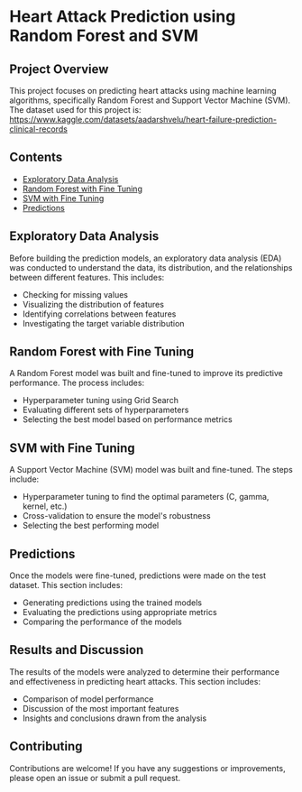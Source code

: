 # Heart Attack Prediction using Random Forest and SVM

## Project Overview

This project focuses on predicting heart attacks using machine learning algorithms, specifically Random Forest and Support Vector Machine (SVM). The dataset used for this project is: https://www.kaggle.com/datasets/aadarshvelu/heart-failure-prediction-clinical-records


## Contents

- [Exploratory Data Analysis](#exploratory-data-analysis)
- [Random Forest with Fine Tuning](#random-forest-with-fine-tuning)
- [SVM with Fine Tuning](#svm-with-fine-tuning)
- [Predictions](#predictions)

## Exploratory Data Analysis

Before building the prediction models, an exploratory data analysis (EDA) was conducted to understand the data, its distribution, and the relationships between different features. This includes:

- Checking for missing values
- Visualizing the distribution of features
- Identifying correlations between features
- Investigating the target variable distribution

## Random Forest with Fine Tuning

A Random Forest model was built and fine-tuned to improve its predictive performance. The process includes:

- Hyperparameter tuning using Grid Search 
- Evaluating different sets of hyperparameters
- Selecting the best model based on performance metrics

## SVM with Fine Tuning

A Support Vector Machine (SVM) model was built and fine-tuned. The steps include:

- Hyperparameter tuning to find the optimal parameters (C, gamma, kernel, etc.)
- Cross-validation to ensure the model's robustness
- Selecting the best performing model

## Predictions

Once the models were fine-tuned, predictions were made on the test dataset. This section includes:

- Generating predictions using the trained models
- Evaluating the predictions using appropriate metrics
- Comparing the performance of the models

## Results and Discussion

The results of the models were analyzed to determine their performance and effectiveness in predicting heart attacks. This section includes:

- Comparison of model performance
- Discussion of the most important features
- Insights and conclusions drawn from the analysis


## Contributing

Contributions are welcome! If you have any suggestions or improvements, please open an issue or submit a pull request.


